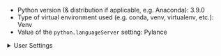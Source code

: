 -   Python version (& distribution if applicable, e.g. Anaconda): 3.9.0
-   Type of virtual environment used (e.g. conda, venv, virtualenv, etc.): Venv
-   Value of the `python.languageServer` setting: Pylance

<details>

<summary>User Settings</summary>

<p>

```
Multiroot scenario, following user settings may not apply:

experiments
• enabled: false

venvPath: "<placeholder>"

```

</p>
</details>
